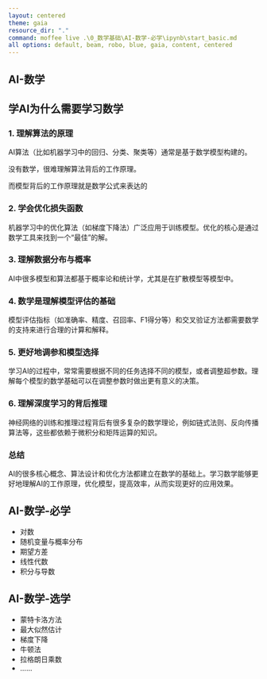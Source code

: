 ```yaml
---
layout: centered
theme: gaia
resource_dir: "."
command: moffee live .\0_数学基础\AI-数学-必学\ipynb\start_basic.md
all options: default, beam, robo, blue, gaia, content, centered
---
```


## AI-数学

## 学AI为什么需要学习数学

### 1. **理解算法的原理**
AI算法（比如机器学习中的回归、分类、聚类等）通常是基于数学模型构建的。

没有数学，很难理解算法背后的工作原理。

而模型背后的工作原理就是数学公式来表达的


### 2. **学会优化损失函数**
机器学习中的优化算法（如梯度下降法）广泛应用于训练模型。优化的核心是通过数学工具来找到一个“最佳”的解。

### 3. **理解数据分布与概率**
AI中很多模型和算法都基于概率论和统计学，尤其是在扩散模型等模型中。

### 4. **数学是理解模型评估的基础**
模型评估指标（如准确率、精度、召回率、F1得分等）和交叉验证方法都需要数学的支持来进行合理的计算和解释。

### 5. **更好地调参和模型选择**
学习AI的过程中，常常需要根据不同的任务选择不同的模型，或者调整超参数。理解每个模型的数学基础可以在调整参数时做出更有意义的决策。

### 6. **理解深度学习的背后推理**
神经网络的训练和推理过程背后有很多复杂的数学理论，例如链式法则、反向传播算法等，这些都依赖于微积分和矩阵运算的知识。


### 总结
AI的很多核心概念、算法设计和优化方法都建立在数学的基础上。学习数学能够更好地理解AI的工作原理，优化模型，提高效率，从而实现更好的应用效果。

## AI-数学-必学

- 对数
- 随机变量与概率分布
- 期望方差
- 线性代数
- 积分与导数

## AI-数学-选学

- 蒙特卡洛方法
- 最大似然估计
- 梯度下降
- 牛顿法
- 拉格朗日乘数
- ......
